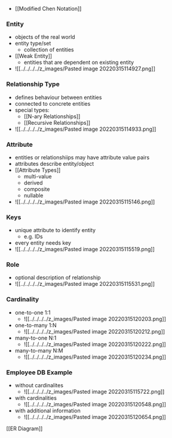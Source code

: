 +  [[Modified Chen Notation]]

### Entity
+ objects of the real world
+ entity type/set
	+ collection of entities
+ [[Weak Entity]]
	+ entities that are dependent on existing entity
+ ![[../../../../z_images/Pasted image 20220315114927.png]]

### Relationship Type
+ defines behaviour between entities
+ connected to concrete entities
+ special types:
	+ [[N-ary Relationships]]
	+ [[Recursive Relationships]]
+ ![[../../../../z_images/Pasted image 20220315114933.png]]

### Attribute
+ entities or relationshiips may have attribute value pairs
+ attributes describe entity/object
+ [[Attribute Types]]
	+ multi-value
	+ derived
	+ composite
	+ nullable
+ ![[../../../../z_images/Pasted image 20220315115146.png]]

### Keys
+ unique attribute to identify entity
	+ e.g. IDs
+ every entity needs key
+ ![[../../../../z_images/Pasted image 20220315115519.png]]

### Role
+ optional description of relationship
+ ![[../../../../z_images/Pasted image 20220315115531.png]]

### Cardinality
+ one-to-one 1:1
	+ ![[../../../../z_images/Pasted image 20220315120203.png]]
+ one-to-many 1:N
	+ ![[../../../../z_images/Pasted image 20220315120212.png]]
+ many-to-one N:1
	+ ![[../../../../z_images/Pasted image 20220315120222.png]]
+ many-to-many N:M
	+ ![[../../../../z_images/Pasted image 20220315120234.png]]

### Employee DB Example
+ without cardinalites
	+ ![[../../../../z_images/Pasted image 20220315115722.png]]
+ with cardinalities
	+ ![[../../../../z_images/Pasted image 20220315120548.png]]
+ with additional information
	+ ![[../../../../z_images/Pasted image 20220315120654.png]]


[[ER Diagram]]